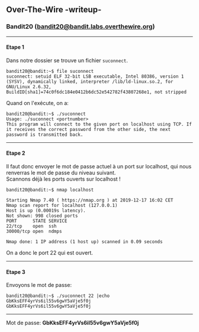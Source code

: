 ## Over-The-Wire -writeup-
### Bandit20 (bandit20@bandit.labs.overthewire.org)

---
#### Etape 1

Dans notre dossier se trouve un fichier `suconnect`.

```console
bandit20@bandit:~$ file suconnect 
suconnect: setuid ELF 32-bit LSB executable, Intel 80386, version 1 (SYSV), dynamically linked, interpreter /lib/ld-linux.so.2, for GNU/Linux 2.6.32, BuildID[sha1]=74c0f6dc184e0412b6dc52e542782f43807268e1, not stripped
```

Quand on l'exécute, on a:

```console
bandit20@bandit:~$ ./suconnect 
Usage: ./suconnect <portnumber>
This program will connect to the given port on localhost using TCP. If it receives the correct password from the other side, the next password is transmitted back.
```

---
#### Etape 2

Il faut donc envoyer le mot de passe actuel à un port sur localhost, qui nous renverras le mot de passe du niveau suivant.  
Scannons déjà les ports ouverts sur localhost !

```console
bandit20@bandit:~$ nmap localhost

Starting Nmap 7.40 ( https://nmap.org ) at 2019-12-17 16:02 CET
Nmap scan report for localhost (127.0.0.1)
Host is up (0.00019s latency).
Not shown: 998 closed ports
PORT      STATE SERVICE
22/tcp    open  ssh
30000/tcp open  ndmps

Nmap done: 1 IP address (1 host up) scanned in 0.09 seconds
```

On a donc le port 22 qui est ouvert.

---
#### Etape 3

Envoyons le mot de passe:

```console
bandit20@bandit:~$ ./suconnect 22 |echo GbKksEFF4yrVs6il55v6gwY5aVje5f0j
GbKksEFF4yrVs6il55v6gwY5aVje5f0j
```

---
Mot de passe: **GbKksEFF4yrVs6il55v6gwY5aVje5f0j**
